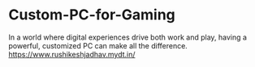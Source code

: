 # Custom-PC-for-Gaming
In a world where digital experiences drive both work and play, having a powerful, customized PC can make all the difference.
https://www.rushikeshjadhav.mydt.in/
